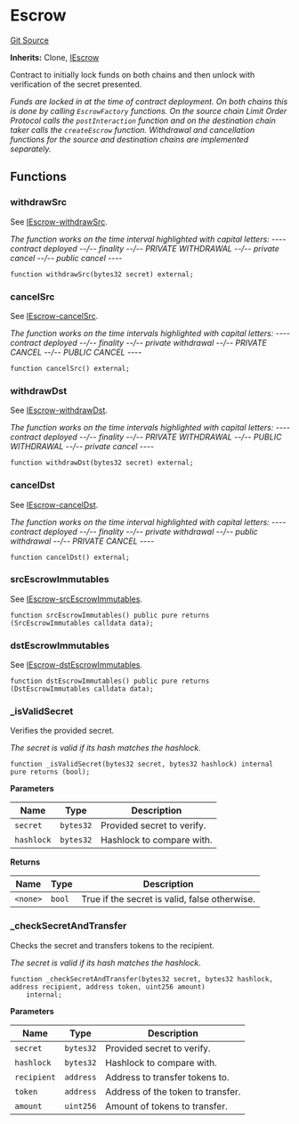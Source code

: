# Escrow
[Git Source](https://github.com/1inch/cross-chain-swap/blob/40ee0298e9d149b252571265df4978f25f912e2a/contracts/Escrow.sol)

**Inherits:**
Clone, [IEscrow](/contracts/interfaces/IEscrow.sol/interface.IEscrow.md)

Contract to initially lock funds on both chains and then unlock with verification of the secret presented.

*Funds are locked in at the time of contract deployment. On both chains this is done by calling `EscrowFactory`
functions. On the source chain Limit Order Protocol calls the `postInteraction` function and on the destination
chain taker calls the `createEscrow` function.
Withdrawal and cancellation functions for the source and destination chains are implemented separately.*


## Functions
### withdrawSrc

See [IEscrow-withdrawSrc](/contracts/interfaces/IEscrow.sol/interface.IEscrow.md#withdrawsrc).

*The function works on the time interval highlighted with capital letters:
---- contract deployed --/-- finality --/-- PRIVATE WITHDRAWAL --/-- private cancel --/-- public cancel ----*


```solidity
function withdrawSrc(bytes32 secret) external;
```

### cancelSrc

See [IEscrow-cancelSrc](/contracts/interfaces/IEscrow.sol/interface.IEscrow.md#cancelsrc).

*The function works on the time intervals highlighted with capital letters:
---- contract deployed --/-- finality --/-- private withdrawal --/-- PRIVATE CANCEL --/-- PUBLIC CANCEL ----*


```solidity
function cancelSrc() external;
```

### withdrawDst

See [IEscrow-withdrawDst](/contracts/interfaces/IEscrow.sol/interface.IEscrow.md#withdrawdst).

*The function works on the time intervals highlighted with capital letters:
---- contract deployed --/-- finality --/-- PRIVATE WITHDRAWAL --/-- PUBLIC WITHDRAWAL --/-- private cancel ----*


```solidity
function withdrawDst(bytes32 secret) external;
```

### cancelDst

See [IEscrow-cancelDst](/contracts/interfaces/IEscrow.sol/interface.IEscrow.md#canceldst).

*The function works on the time interval highlighted with capital letters:
---- contract deployed --/-- finality --/-- private withdrawal --/-- public withdrawal --/-- PRIVATE CANCEL ----*


```solidity
function cancelDst() external;
```

### srcEscrowImmutables

See [IEscrow-srcEscrowImmutables](/contracts/interfaces/IEscrow.sol/interface.IEscrow.md#srcescrowimmutables).


```solidity
function srcEscrowImmutables() public pure returns (SrcEscrowImmutables calldata data);
```

### dstEscrowImmutables

See [IEscrow-dstEscrowImmutables](/contracts/interfaces/IEscrow.sol/interface.IEscrow.md#dstescrowimmutables).


```solidity
function dstEscrowImmutables() public pure returns (DstEscrowImmutables calldata data);
```

### _isValidSecret

Verifies the provided secret.

*The secret is valid if its hash matches the hashlock.*


```solidity
function _isValidSecret(bytes32 secret, bytes32 hashlock) internal pure returns (bool);
```
**Parameters**

|Name|Type|Description|
|----|----|-----------|
|`secret`|`bytes32`|Provided secret to verify.|
|`hashlock`|`bytes32`|Hashlock to compare with.|

**Returns**

|Name|Type|Description|
|----|----|-----------|
|`<none>`|`bool`|True if the secret is valid, false otherwise.|


### _checkSecretAndTransfer

Checks the secret and transfers tokens to the recipient.

*The secret is valid if its hash matches the hashlock.*


```solidity
function _checkSecretAndTransfer(bytes32 secret, bytes32 hashlock, address recipient, address token, uint256 amount)
    internal;
```
**Parameters**

|Name|Type|Description|
|----|----|-----------|
|`secret`|`bytes32`|Provided secret to verify.|
|`hashlock`|`bytes32`|Hashlock to compare with.|
|`recipient`|`address`|Address to transfer tokens to.|
|`token`|`address`|Address of the token to transfer.|
|`amount`|`uint256`|Amount of tokens to transfer.|


